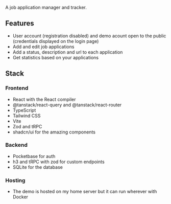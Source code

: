 A job application manager and tracker.

## Features

- User account (registration disabled) and demo acount open to the public (credentials displayed on the login page)
- Add and edit job applications
- Add a status, description and url to each application
- Get statistics based on your applications

## Stack

### Frontend

- React with the React compiler
- @tanstack/react-query and @tanstack/react-router
- TypeScript
- Tailwind CSS
- Vite
- Zod and tRPC
- shadcn/ui for the amazing components

### Backend

- Pocketbase for auth
- h3 and tRPC with zod for custom endpoints
- SQLite for the database

### Hosting

- The demo is hosted on my home server but it can run wherever with Docker

